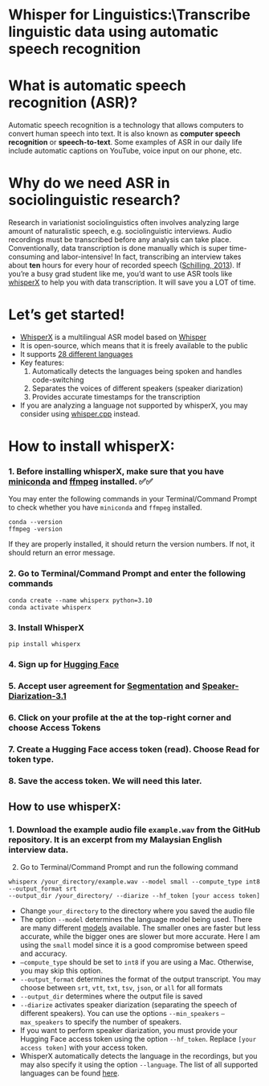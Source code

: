 # Whisper for Linguistics:\Transcribe linguistic data using automatic speech recognition

# What is automatic speech recognition (ASR)?
Automatic speech recognition is a technology that allows computers to convert human speech into text. It is also known as **computer speech recognition** or **speech-to-text**. Some examples of ASR in our daily life include automatic captions on YouTube, voice input on our phone, etc.

# Why do we need ASR in sociolinguistic research?
Research in variationist sociolinguistics often involves analyzing large amount of naturalistic speech, e.g. sociolinguistic interviews. Audio recordings must be transcribed before any analysis can take place. Conventionally, data transcription is done manually which is super time-consuming and labor-intensive! In fact, transcribing an interview takes about **ten** hours for every hour of recorded speech ([Schilling, 2013](https://doi.org/10.1017/CBO9780511980541)). If you’re a busy grad student like me, you’d want to use ASR tools like [whisperX](https://github.com/m-bain/whisperX) to help you with data transcription. It will save you a LOT of time.

# Let’s get started!
* [WhisperX](https://github.com/m-bain/whisperX) is a multilingual ASR model based on [Whisper](https://github.com/openai/whisper)
* It is open-source, which means that it is freely available to the public
* It supports [28 different languages](https://github.com/m-bain/whisperX/blob/f2da2f858e99e4211fe4f64b5f2938b007827e17/whisperx/alignment.py#L24-L58)
* Key features:
    1. Automatically detects the languages being spoken and handles code-switching
    2. Separates the voices of different speakers (speaker diarization)
    3. Provides accurate timestamps for the transcription
* If you are analyzing a language not supported by whisperX, you may consider using [whisper.cpp](https://github.com/ggerganov/whisper.cpp) instead.

# How to install whisperX:
### 1. Before installing whisperX, make sure that you have [miniconda](https://docs.anaconda.com/miniconda/install/) and [ffmpeg](https://www.ffmpeg.org/download.html) installed. ✅✅
You may enter the following commands in your Terminal/Command Prompt to check whether you have `miniconda` and `ffmpeg` installed.
```
conda --version
ffmpeg -version
```
If they are properly installed, it should return the version numbers. If not, it should return an error message.

### 2. Go to Terminal/Command Prompt and enter the following commands
```
conda create --name whisperx python=3.10
conda activate whisperx
```
### 3. Install WhisperX
```
pip install whisperx
```
### 4. Sign up for [Hugging Face](https://huggingface.co/)

### 5. Accept user agreement for [Segmentation](https://huggingface.co/pyannote/segmentation-3.0) and [Speaker-Diarization-3.1](https://huggingface.co/pyannote/speaker-diarization-3.1)
### 6. Click on your profile at the at the top-right corner and choose **Access Tokens**

### 7. Create a Hugging Face access token (read). Choose **Read** for token type.
 
### 8. Save the access token. We will need this later.

## How to use whisperX:
### 1. Download the example audio file `example.wav` from the GitHub repository. It is an excerpt from my Malaysian English interview data.
2. Go to Terminal/Command Prompt and run the following command
```
whisperx /your_directory/example.wav --model small --compute_type int8 --output_format srt 
--output_dir /your_directory/ --diarize --hf_token [your access token]
```

* Change `your_directory` to the directory where you saved the audio file
* The option `--model` determines the language model being used.
There are many different [models](https://github.com/ggerganov/whisper.cpp/blob/master/models/README.md#available-models) available. The smaller ones are faster but less accurate, while the bigger ones are slower but more accurate. Here I am using the `small` model since it is a good compromise between speed and accuracy.
* `—compute_type` should be set to `int8` if you are using a Mac. Otherwise, you may skip this option.
* `--output_format` determines the format of the output transcript. You may choose between `srt`, `vtt`, `txt`, `tsv`, `json`, or `all` for all formats
* `--output_dir` determines where the output file is saved
* `--diarize` activates speaker diarization (separating the speech of different speakers). You can use the options `--min_speakers` `—max_speakers` to specify the number of speakers.
* If you want to perform speaker diarization, you must provide your Hugging Face access token using the option `--hf_token`. Replace `[your access token]` with your access token.
* WhisperX automatically detects the language in the recordings, but you may also specify it using the option `--language`. The list of all supported languages can be found [here](https://github.com/m-bain/whisperX/blob/f2da2f858e99e4211fe4f64b5f2938b007827e17/whisperx/alignment.py#L24-L58).
